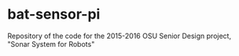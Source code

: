 # bat-sensor-pi
Repository of the code for the 2015-2016 OSU Senior Design project, "Sonar System for Robots" 
